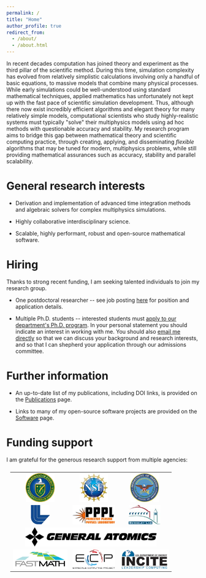 ```yaml
---
permalink: /
title: "Home"
author_profile: true
redirect_from:
  - /about/
  - /about.html
---
```


In recent decades computation has joined theory and experiment as the third pillar of the scientific method. During this time, simulation complexity has evolved from relatively simplistic calculations involving only a handful of basic equations, to massive models that combine many physical processes. While early simulations could be well-understood using standard mathematical techniques, applied mathematics has unfortunately not kept up with the fast pace of scientific simulation development. Thus, although there now exist incredibly efficient algorithms and elegant theory for many relatively simple models, computational scientists who study highly-realistic systems must typically "solve" their multiphysics models using ad hoc methods with questionable accuracy and stability. My research program aims to bridge this gap between mathematical theory and scientific computing practice, through creating, applying, and disseminating *flexible* algorithms that may be tuned for modern, multiphysics problems, while still providing mathematical assurances such as accuracy, stability and parallel scalability.


General research interests
======

* Derivation and implementation of advanced time integration methods and algebraic solvers for complex multiphysics simulations.

* Highly collaborative interdisciplinary science.

* Scalable, highly performant, robust and open-source mathematical software.


Hiring
======

Thanks to strong recent funding, I am seeking talented individuals to join my research group.

* One postdoctoral researcher -- see job posting [here](https://www.smu.edu/dedman/academics/departments/math/about/math-dept-jobs) for position and application details.

* Multiple Ph.D. students -- interested students must [apply to our department's Ph.D. program](https://grad.smu.edu/graduate-studies-in-computational-and-applied-mathematics).  In your personal statement you should indicate an interest in working with me.  You should also [email me directly](mailto:reynolds@smu.edu) so that we can discuss your background and research interests, and so that I can shepherd your application through our admissions committee.


Further information
======

* An up-to-date list of my publications, including DOI links, is provided on the [Publications](/publications/) page.

* Links to many of my open-source software projects are provided on the [Software](/software/) page.


Funding support
======

I am grateful for the generous research support from multiple agencies:

<table style="width:100%; padding:10px; text-align: center; border-collapse: collapse; border: none;">
<tr>
<td style="border: none; text-align: center;">
  <a href="https://www.energy.gov/"><img src="/images/doe_logo.png" alt="U.S. Department of Energy" style="height:75px;"/></a></td>
<td style="border: none; text-align: center;">
  <a href="https://www.nsf.gov/"><img src="/images/nsf_logo.png" alt="U.S. National Science Foundation" style="height:75px;"/></a></td>
<td style="border: none; text-align: center;">
  <a href="https://www.defense.gov/"><img src="/images/dod_logo.png" alt="U.S. Department of Defense" style="height:75px;"/></a></td>
</tr>

<tr>
<td style="border: none; text-align: center;">
  <a href="https://www.llnl.gov/"><img src="/images/llnl_logo.png" alt="Lawrence Livermore National Laboratory" style="height:50px;"/></a></td>
<td style="border: none; text-align: center;">
  <a href="https://www.pppl.gov/"><img src="/images/pppl_logo.png" alt="Princeton Plasma Physics Laboratory" style="height:50px;"/></a></td>
<td style="border: none; text-align: center;">
  <a href="https://www.lbl.gov/"><img src="/images/lbl_logo.png" alt="Lawrence Berkeley National Laboratory" style="height:50px;"/></a></td>
</tr>

<tr>
<td colspan="3" style="border: none; text-align: center;">
  <a href="https://www.ga.com/"><img src="/images/General_Atomics-Logo.png" alt="General Atomics" style="height:50px;"/></a></td>
</tr>

<tr>
<td style="border: none; text-align: center;">
  <a href="https://scidac5-fastmath.lbl.gov/"><img src="/images/FASTMath_logo.png" alt="FASTMath Institute" style="height:50px;"/></a></td>
<td style="border: none; text-align: center;">
  <a href="https://www.exascaleproject.org/"><img src="/images/ecp-logo.png" alt="Exascale Computing Project" style="height:50px;"/></a></td>
<td style="border: none; text-align: center;">
  <a href="https://doeleadershipcomputing.org/"><img src="/images/incite_logo.png" alt="INCITE Leadership Computing Program" style="height:50px;"/></a></td>
</tr>
</table>
